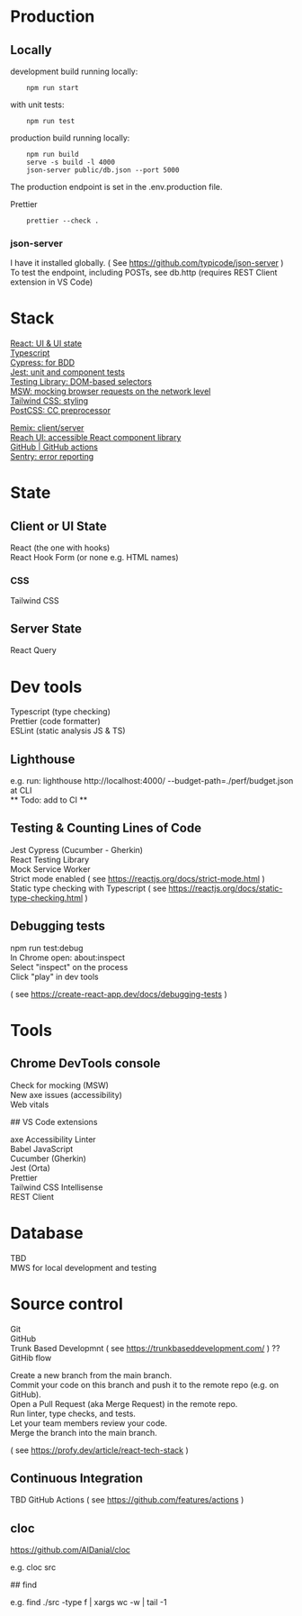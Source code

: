 # Production

## Locally

development build running locally:

        npm run start

with unit tests:

        npm run test


production build running locally:

        npm run build
        serve -s build -l 4000
        json-server public/db.json --port 5000


The production endpoint is set in the .env.production file.

Prettier

        prettier --check .

### json-server

I have it installed globally. ( See https://github.com/typicode/json-server )  
To test the endpoint, including POSTs, see db.http (requires REST Client extension in VS Code)

# Stack

[React: UI & UI state](https://reactjs.org/)  
[Typescript](https://www.typescriptlang.org/)  
[Cypress: for BDD](https://cypress.io/)  
[Jest: unit and component tests](https://jestjs.io/)  
[Testing Library: DOM-based selectors](https://testing-library.com/)  
[MSW: mocking browser requests on the network level](https://mswjs.io/)  
[Tailwind CSS: styling](https://tailwindcss.com/)  
[PostCSS: CC preprocessor](https://postcss.org/)

[Remix: client/server](https://remix.run/)  
[Reach UI: accessible React component library](https://reach.tech/)  
[GitHub | GitHub actions](https://github.com/features/actions)  
[Sentry: error reporting](https://sentry.io/)

# State

## Client or UI State

React (the one with hooks)  
React Hook Form (or none e.g. HTML names)

### CSS

Tailwind CSS

## Server State

React Query

# Dev tools

Typescript (type checking)  
Prettier (code formatter)  
ESLint (static analysis JS & TS)

## Lighthouse

e.g. run: lighthouse http://localhost:4000/ --budget-path=./perf/budget.json at CLI  
** Todo: add to CI **

## Testing & Counting Lines of Code

Jest
Cypress (Cucumber - Gherkin)  
React Testing Library  
Mock Service Worker  
Strict mode enabled ( see https://reactjs.org/docs/strict-mode.html )  
Static type checking with Typescript ( see https://reactjs.org/docs/static-type-checking.html )

## Debugging tests

npm run test:debug  
In Chrome open: about:inspect  
Select "inspect" on the process  
Click "play" in dev tools

( see https://create-react-app.dev/docs/debugging-tests )

# Tools

## Chrome DevTools console

Check for mocking (MSW)  
 New axe issues (accessibility)  
 Web vitals

## VS Code extensions

axe Accessibility Linter  
Babel JavaScript  
Cucumber (Gherkin)  
Jest (Orta)  
Prettier  
Tailwind CSS Intellisense  
REST Client

# Database

TBD  
MWS for local development and testing

# Source control

Git  
GitHub  
Trunk Based Developmnt ( see https://trunkbaseddevelopment.com/ ) ?? GitHib flow

Create a new branch from the main branch.  
Commit your code on this branch and push it to the remote repo (e.g. on GitHub).  
Open a Pull Request (aka Merge Request) in the remote repo.  
Run linter, type checks, and tests.  
Let your team members review your code.  
Merge the branch into the main branch.

( see https://profy.dev/article/react-tech-stack )

## Continuous Integration

TBD GitHub Actions ( see https://github.com/features/actions )

## cloc

https://github.com/AlDanial/cloc

e.g. cloc src

## find

e.g. find ./src -type f | xargs wc -w | tail -1
